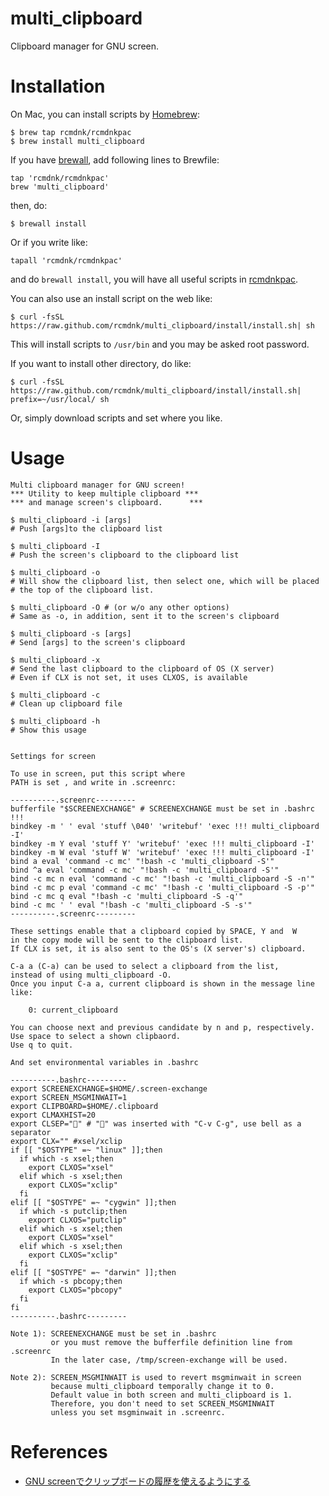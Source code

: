multi_clipboard
================

Clipboard manager for GNU screen.

# Installation

On Mac, you can install scripts by [Homebrew](https://github.com/mxcl/homebrew):

    $ brew tap rcmdnk/rcmdnkpac
    $ brew install multi_clipboard

If you have [brewall](https://github.com/rcmdnk/homebrew-brewall), add following lines to Brewfile:

    tap 'rcmdnk/rcmdnkpac'
    brew 'multi_clipboard'

then, do:

    $ brewall install

Or if you write like:

    tapall 'rcmdnk/rcmdnkpac'

and do `brewall install`, you will have all useful scripts in
[rcmdnkpac](https://github.com/rcmdnk/homebrew-rcmdnkpac).

You can also use an install script on the web like:

    $ curl -fsSL https://raw.github.com/rcmdnk/multi_clipboard/install/install.sh| sh

This will install scripts to `/usr/bin`
and you may be asked root password.

If you want to install other directory, do like:

    $ curl -fsSL https://raw.github.com/rcmdnk/multi_clipboard/install/install.sh|  prefix=~/usr/local/ sh

Or, simply download scripts and set where you like.

# Usage

    Multi clipboard manager for GNU screen!
    *** Utility to keep multiple clipboard ***
    *** and manage screen's clipboard.      ***
    
    $ multi_clipboard -i [args]
    # Push [args]to the clipboard list
    
    $ multi_clipboard -I
    # Push the screen's clipboard to the clipboard list
    
    $ multi_clipboard -o
    # Will show the clipboard list, then select one, which will be placed
    # the top of the clipboard list.
    
    $ multi_clipboard -O # (or w/o any other options)
    # Same as -o, in addition, sent it to the screen's clipboard
    
    $ multi_clipboard -s [args]
    # Send [args] to the screen's clipboard
    
    $ multi_clipboard -x
    # Send the last clipboard to the clipboard of OS (X server)
    # Even if CLX is not set, it uses CLXOS, is available
    
    $ multi_clipboard -c
    # Clean up clipboard file
    
    $ multi_clipboard -h
    # Show this usage
    
    
    Settings for screen
    
    To use in screen, put this script where
    PATH is set , and write in .screenrc:
    
    ----------.screenrc---------
    bufferfile "$SCREENEXCHANGE" # SCREENEXCHANGE must be set in .bashrc !!!
    bindkey -m ' ' eval 'stuff \040' 'writebuf' 'exec !!! multi_clipboard -I'
    bindkey -m Y eval 'stuff Y' 'writebuf' 'exec !!! multi_clipboard -I'
    bindkey -m W eval 'stuff W' 'writebuf' 'exec !!! multi_clipboard -I'
    bind a eval 'command -c mc' "!bash -c 'multi_clipboard -S'"
    bind ^a eval 'command -c mc' "!bash -c 'multi_clipboard -S'"
    bind -c mc n eval 'command -c mc' "!bash -c 'multi_clipboard -S -n'"
    bind -c mc p eval 'command -c mc' "!bash -c 'multi_clipboard -S -p'"
    bind -c mc q eval "!bash -c 'multi_clipboard -S -q'"
    bind -c mc ' ' eval "!bash -c 'multi_clipboard -S -s'"
    ----------.screenrc---------

    These settings enable that a clipboard copied by SPACE, Y and  W
    in the copy mode will be sent to the clipboard list.
    If CLX is set, it is also sent to the OS's (X server's) clipboard.

    C-a a (C-a) can be used to select a clipboard from the list,
    instead of using multi_clipboard -O.
    Once you input C-a a, current clipboard is shown in the message line like:

        0: current_clipboard

    You can choose next and previous candidate by n and p, respectively.
    Use space to select a shown clipbaord.
    Use q to quit.

    And set environmental variables in .bashrc

    ----------.bashrc---------
    export SCREENEXCHANGE=$HOME/.screen-exchange
    export SCREEN_MSGMINWAIT=1
    export CLIPBOARD=$HOME/.clipboard
    export CLMAXHIST=20
    export CLSEP="" # "" was inserted with "C-v C-g", use bell as a separator
    export CLX="" #xsel/xclip
    if [[ "$OSTYPE" =~ "linux" ]];then
      if which -s xsel;then
        export CLXOS="xsel"
      elif which -s xsel;then
        export CLXOS="xclip"
      fi
    elif [[ "$OSTYPE" =~ "cygwin" ]];then
      if which -s putclip;then
        export CLXOS="putclip"
      elif which -s xsel;then
        export CLXOS="xsel"
      elif which -s xsel;then
        export CLXOS="xclip"
      fi
    elif [[ "$OSTYPE" =~ "darwin" ]];then
      if which -s pbcopy;then
        export CLXOS="pbcopy"
      fi
    fi
    ----------.bashrc---------

    Note 1): SCREENEXCHANGE must be set in .bashrc
             or you must remove the bufferfile definition line from .screenrc
             In the later case, /tmp/screen-exchange will be used.

    Note 2): SCREEN_MSGMINWAIT is used to revert msgminwait in screen
             because multi_clipboard temporally change it to 0.
             Default value in both screen and multi_clipboard is 1.
             Therefore, you don't need to set SCREEN_MSGMINWAIT
             unless you set msgminwait in .screenrc.

# References

* [GNU screenでクリップボードの履歴を使えるようにする](http://rcmdnk.github.io/blog/2013/03/24/screen-bash/)
